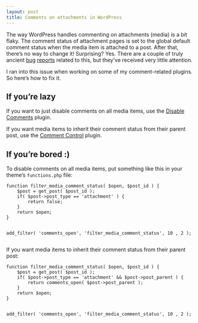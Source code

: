 ```yaml
---
layout: post
title: Comments on attachments in WordPress
---
```

<p>The way WordPress handles commenting on attachments (media) is a bit flaky. The comment status of attachment pages is set to the global default comment status when the media item is attached to a post. After that, there’s no way to change it! Surprising? Yes. There are a couple of truly ancient <a href="http://core.trac.wordpress.org/ticket/8177">bug</a> <a href="http://core.trac.wordpress.org/ticket/9839">reports</a> related to this, but they’ve received very little attention.

<p>I ran into this issue when working on some of my comment-related plugins. So here’s how to fix it.

<h2>If you’re lazy</h2>
<p>If you want to just disable comments on all media items, use the <a href="http://wordpress.org/extend/plugins/disable-comments/">Disable Comments</a> plugin.
<p>If you want media items to inherit their comment status from their parent post, use the <a href="http://wordpress.org/extend/plugins/comment-control/">Comment Control</a> plugin.

<h2>If you’re bored :)</h2>
<p>To disable comments on all media items, put something like this in your theme’s <code>functions.php</code> file:
<pre><code>function filter_media_comment_status( $open, $post_id ) {
	$post = get_post( $post_id );
	if( $post->post_type == 'attachment' ) {
		return false;
	}
	return $open;
}

add_filter( 'comments_open', 'filter_media_comment_status', 10 , 2 );
</code></pre>

<p>If you want media items to inherit their comment status from their parent post:
<pre><code>function filter_media_comment_status( $open, $post_id ) {
	$post = get_post( $post_id );
	if( $post->post_type == 'attachment' && $post->post_parent ) {
		return comments_open( $post->post_parent );
	}
	return $open;
}

add_filter( 'comments_open', 'filter_media_comment_status', 10 , 2 );
</code></pre>